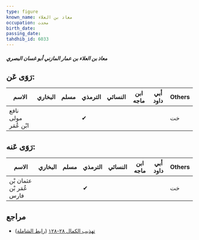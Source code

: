 ```yaml
---
type: figure
known_name: معاذ بن العلاء
occupation: محدث
birth_date:
passing_date:
tahdhib_id: 6033
---
```

##### معاذ بن العلاء بن عمار المازني أبو غسان البصري

## رَوَى عَن:
| الاسم                | البخاري | مسلم | الترمذي | النسائي | ابن ماجه | أبي داود | Others |
| -------------------- | ------- | ---- | ------- | ------- | -------- | -------- | ------ |
| نافع مولى ابْن عُمَر |         |      | ✔       |         |          |          | خت     |
## رَوَى عَنه:
| الاسم                    | البخاري | مسلم | الترمذي | النسائي | ابن ماجه | أبي داود | Others |
| ------------------------ | ------- | ---- | ------- | ------- | -------- | -------- | ------ |
| عثمان بْن عُمَر بْن فارس |         |      | ✔       |         |          |          | خت     |
## مراجع
- [تهذيب الكمال ٢٨-١٢٨](obsidian://open?vault=Tahdhib-al-Kamal&file=Figures/٦٠٣٣-معاذ%20بن%20العلاء%20بن%20عمار%20المازني%20أبو%20غسان%20البصري) ([رابط الشاملة](https://shamela.ws/book/3722/15103))